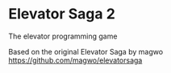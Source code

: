 Elevator Saga 2
===================
The elevator programming game

Based on the original Elevator Saga by magwo https://github.com/magwo/elevatorsaga
